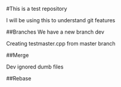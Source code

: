 #This is a test repository 

I will be using this to understand git features 

##Branches 
We have a new branch dev

Creating testmaster.cpp from master branch

##Merge 

Dev ignored dumb files 

##Rebase 

